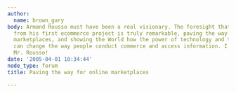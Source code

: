 ```yaml
---
author:
  name: brown_gary
body: Armand Rousso must have been a real visionary. The foresight that comes through
  from his first ecommerce project is truly remarkable, paving the way for online
  marketplaces, and showing the World how the power of technology and the Internet
  can change the way people conduct commerce and access information. I salute you
  Mr. Rousso!
date: '2005-04-01 10:34:44'
node_type: forum
title: Paving the way for online marketplaces

---
```

